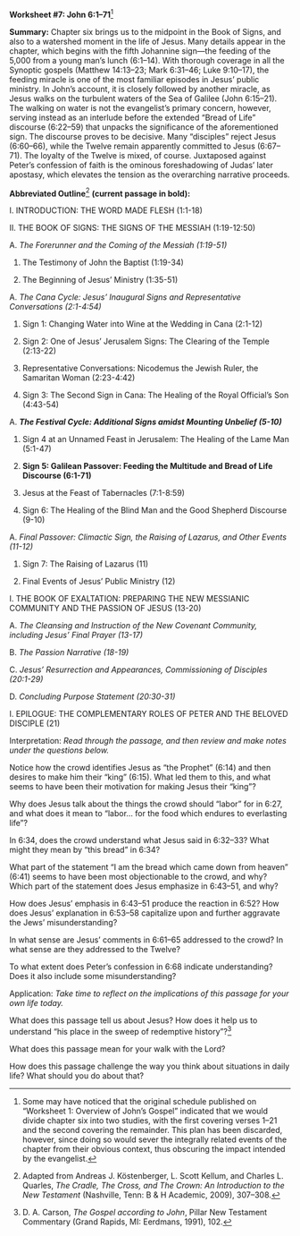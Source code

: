 **Worksheet \#7: John 6:1–71**[^1]

**Summary:** Chapter six brings us to the midpoint in the Book of Signs, and also to a watershed moment in the life of Jesus. Many details appear in the chapter, which begins with the fifth Johannine sign—the feeding of the 5,000 from a young man’s lunch (6:1–14). With thorough coverage in all the Synoptic gospels (Matthew 14:13–23; Mark 6:31–46; Luke 9:10–17), the feeding miracle is one of the most familiar episodes in Jesus’ public ministry. In John’s account, it is closely followed by another miracle, as Jesus walks on the turbulent waters of the Sea of Galilee (John 6:15–21). The walking on water is not the evangelist’s primary concern, however, serving instead as an interlude before the extended “Bread of Life” discourse (6:22–59) that unpacks the significance of the aforementioned sign. The discourse proves to be decisive. Many “disciples” reject Jesus (6:60–66), while the Twelve remain apparently committed to Jesus (6:67–71). The loyalty of the Twelve is mixed, of course. Juxtaposed against Peter’s confession of faith is the ominous foreshadowing of Judas’ later apostasy, which elevates the tension as the overarching narrative proceeds.

**Abbreviated Outline**[^2] **(current passage in bold):**

I.  INTRODUCTION: THE WORD MADE FLESH (1:1-18)

II. THE BOOK OF SIGNS: THE SIGNS OF THE MESSIAH (1:19-12:50)

<!-- -->

A.  *The Forerunner and the Coming of the Messiah (1:19-51)*

<!-- -->

1.  The Testimony of John the Baptist (1:19-34)

2.  The Beginning of Jesus’ Ministry (1:35-51)

<!-- -->

A.  *The Cana Cycle: Jesus’ Inaugural Signs and Representative Conversations (2:1-4:54)*

<!-- -->

1.  Sign 1: Changing Water into Wine at the Wedding in Cana (2:1-12)

2.  Sign 2: One of Jesus’ Jerusalem Signs: The Clearing of the Temple (2:13-22)

3.  Representative Conversations: Nicodemus the Jewish Ruler, the Samaritan Woman (2:23-4:42)

4.  Sign 3: The Second Sign in Cana: The Healing of the Royal Official’s Son (4:43-54)

<!-- -->

A.  ***The Festival Cycle: Additional Signs amidst Mounting Unbelief (5-10)***

<!-- -->

1.  Sign 4 at an Unnamed Feast in Jerusalem: The Healing of the Lame Man (5:1-47)

2.  **Sign 5: Galilean Passover: Feeding the Multitude and Bread of Life Discourse (6:1-71)**

3.  Jesus at the Feast of Tabernacles (7:1-8:59)

4.  Sign 6: The Healing of the Blind Man and the Good Shepherd Discourse (9-10)

<!-- -->

A.  *Final Passover: Climactic Sign, the Raising of Lazarus, and Other Events (11-12)*

<!-- -->

1.  Sign 7: The Raising of Lazarus (11)

2.  Final Events of Jesus’ Public Ministry (12)

<!-- -->

I.  THE BOOK OF EXALTATION: PREPARING THE NEW MESSIANIC COMMUNITY AND THE PASSION OF JESUS (13-20)

<!-- -->

A.  *The Cleansing and Instruction of the New Covenant Community, including Jesus’ Final Prayer (13-17)*

B.  *The Passion Narrative (18-19)*

C.  *Jesus’ Resurrection and Appearances, Commissioning of Disciples (20:1-29)*

D.  *Concluding Purpose Statement (20:30-31)*

<!-- -->

I.  EPILOGUE: THE COMPLEMENTARY ROLES OF PETER AND THE BELOVED DISCIPLE (21)

Interpretation: *Read through the passage, and then review and make notes under the questions below.*

Notice how the crowd identifies Jesus as “the Prophet” (6:14) and then desires to make him their “king” (6:15). What led them to this, and what seems to have been their motivation for making Jesus their “king”?

Why does Jesus talk about the things the crowd should “labor” for in 6:27, and what does it mean to “labor… for the food which endures to everlasting life”?

In 6:34, does the crowd understand what Jesus said in 6:32–33? What might they mean by “this bread” in 6:34?

What part of the statement “I am the bread which came down from heaven” (6:41) seems to have been most objectionable to the crowd, and why? Which part of the statement does Jesus emphasize in 6:43–51, and why?

How does Jesus’ emphasis in 6:43–51 produce the reaction in 6:52? How does Jesus’ explanation in 6:53–58 capitalize upon and further aggravate the Jews’ misunderstanding?

In what sense are Jesus’ comments in 6:61–65 addressed to the crowd? In what sense are they addressed to the Twelve?

To what extent does Peter’s confession in 6:68 indicate understanding? Does it also include some misunderstanding?

Application: *Take time to reflect on the implications of this passage for your own life today.*

What does this passage tell us about Jesus? How does it help us to understand “his place in the sweep of redemptive history”?[^3]

What does this passage mean for your walk with the Lord?

How does this passage challenge the way you think about situations in daily life? What should you do about that?

[^1]: Some may have noticed that the original schedule published on “Worksheet 1: Overview of John’s Gospel” indicated that we would divide chapter six into two studies, with the first covering verses 1–21 and the second covering the remainder. This plan has been discarded, however, since doing so would sever the integrally related events of the chapter from their obvious context, thus obscuring the impact intended by the evangelist.

[^2]: Adapted from Andreas J. Köstenberger, L. Scott Kellum, and Charles L. Quarles, *The Cradle, The Cross, and The Crown: An Introduction to the New Testament* (Nashville, Tenn: B & H Academic, 2009), 307–308.

[^3]: D. A. Carson, *The Gospel according to John*, Pillar New Testament Commentary (Grand Rapids, MI: Eerdmans, 1991), 102.
